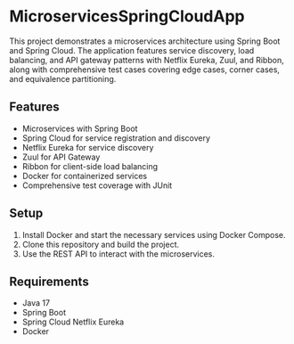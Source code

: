 
# MicroservicesSpringCloudApp

This project demonstrates a microservices architecture using Spring Boot and Spring Cloud. The application features service discovery, load balancing, and API gateway patterns with Netflix Eureka, Zuul, and Ribbon, along with comprehensive test cases covering edge cases, corner cases, and equivalence partitioning.

## Features
- Microservices with Spring Boot
- Spring Cloud for service registration and discovery
- Netflix Eureka for service discovery
- Zuul for API Gateway
- Ribbon for client-side load balancing
- Docker for containerized services
- Comprehensive test coverage with JUnit

## Setup
1. Install Docker and start the necessary services using Docker Compose.
2. Clone this repository and build the project.
3. Use the REST API to interact with the microservices.

## Requirements
- Java 17
- Spring Boot
- Spring Cloud Netflix Eureka
- Docker
